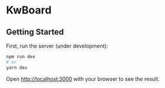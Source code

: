 # KwBoard

## Getting Started

First, run the server (under development):

```bash
npm run dev
# or
yarn dev
```

Open [http://localhost:3000](http://localhost:3000) with your browser to see the result.

